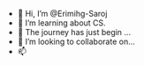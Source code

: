 - 👋 Hi, I’m @Erimihg-Saroj
- 👀 I’m learning about CS. 
- 🌱 The journey has just begin ...
- 💞️ I’m looking to collaborate on... 
- 📫

<!---
Erimihg-Saroj/Erimihg-Saroj is a ✨ special ✨ repository because its `README.md` (this file) appears on your GitHub profile.
You can click the Preview link to take a look at your changes.
--->
